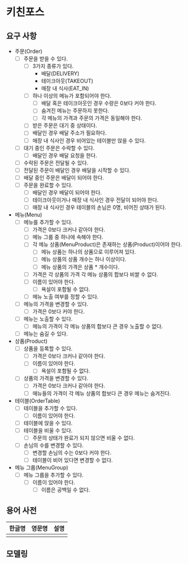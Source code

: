 # 키친포스

## 요구 사항

- 주문(Order)
  - [ ] 주문을 받을 수 있다.
    - [ ] 3가지 종류가 있다. 
      - 배달(DELIVERY)
      - 테이크아웃(TAKEOUT)
      - 매장 내 식사(EAT_IN)
    - [ ] 하나 이상의 메뉴가 포함되어야 한다.
      - [ ] 배달 혹은 테이크아웃인 경우 수량은 0보다 커야 한다.
      - [ ] 숨겨진 메뉴는 주문하지 못한다.
      - [ ] 각 메뉴의 가격과 주문의 가격은 동일해야 한다.
    - [ ] 받은 주문은 대기 중 상태이다.
    - [ ] 배달인 경우 배달 주소가 필요하다. 
    - [ ] 매장 내 식사인 경우 비어있는 테이블만 앉을 수 있다.
  - [ ] 대기 중인 주문은 수락할 수 있다.
    - [ ] 배달인 경우 배달 요청을 한다.
  - [ ] 수락된 주문은 전달될 수 있다. 
  - [ ] 전달된 주문이 배달인 경우 배달을 시작할 수 있다.
  - [ ] 배달 중인 주문은 배달이 되어야 한다. 
  - [ ] 주문을 완료할 수 있다. 
    - [ ] 배달인 경우 배달이 되어야 한다. 
    - [ ] 테이크아웃이거나 매장 내 식사인 경우 전달이 되어야 한다. 
    - [ ] 매장 내 식사인 경우 테이블의 손님은 0명, 비어진 상태가 된다.

- 메뉴(Menu)
  - [ ] 메뉴를 추가할 수 있다.
    - [ ] 가격은 0보다 크커나 같아야 한다.
    - [ ] 메뉴 그룹 중 하나에 속해야 한다. 
    - [ ] 각 메뉴 상품(MenuProduct)은 존재하는 상품(Product)이어야 한다. 
      - [ ] 메뉴 상품는 하나의 상품으로 이루어져 있다.
      - [ ] 메뉴 상품의 상품 개수는 하나 이상이다. 
      - [ ] 메뉴 상품의 가격은 상품 * 개수이다. 
    - [ ] 가격은 각 상품의 가격 각 메뉴 상품의 합보다 비쌀 수 없다.
    - [ ] 이름이 있어야 한다.
      - [ ] 욕설이 포함될 수 없다.
    - [ ] 메뉴 노출 여부를 정할 수 있다.
  - [ ] 메뉴의 가격을 변경할 수 있다.
    - [ ] 가격은 0보다 커야 한다.
  - [ ] 메뉴는 노출할 수 있다.
    - [ ] 메뉴의 가격이 각 메뉴 상품의 합보다 큰 경우 노출할 수 없다.
  - [ ] 메뉴는 숨길 수 있다.

- 상품(Product)
  - [ ] 상품을 등록할 수 있다.
    - [ ] 가격은 0보다 크커나 같아야 한다.
    - [ ] 이름이 있어야 한다.
      - [ ] 욕설이 포함될 수 없다.
  - [ ] 상품의 가격을 변경할 수 있다.
    - [ ] 가격은 0보다 크커나 같아야 한다.
    - [ ] 매뉴들의 가격이 각 메뉴 상품의 합보다 큰 경우 메뉴는 숨겨진다.

- 테이블(OrderTable)
  - [ ] 테이블을 추가할 수 있다.
    - [ ] 이름이 있어야 한다.
  - [ ] 테이블에 앉을 수 있다.
  - [ ] 테이블을 비울 수 있다.
    - [ ] 주문의 상태가 완료가 되지 않으면 비울 수 없다.
  - [ ] 손님의 수를 변경할 수 있다.
    - [ ] 변경할 손님의 수는 0보다 커야 한다.
    - [ ] 테이블이 비어 있다면 변경할 수 없다.

- 메뉴 그룹(MenuGroup)
  - [ ] 메뉴 그룹을 추가할 수 있다.
    - [ ] 이름이 있어야 한다.
      - [ ] 이름은 공백일 수 없다.

## 용어 사전

| 한글명 | 영문명 | 설명 |
| --- | --- | --- |
|  |  |  |

## 모델링

